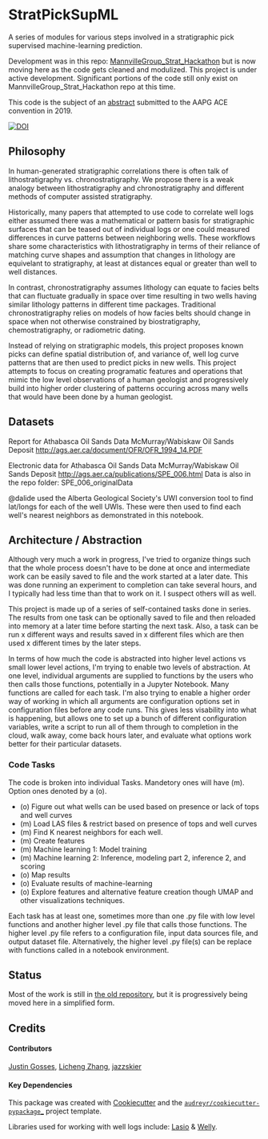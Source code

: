 # StratPickSupML

A series of modules for various steps involved in a stratigraphic pick supervised machine-learning prediction.

Development was in this repo: <a href="https://github.com/JustinGOSSES/MannvilleGroup_Strat_Hackathon">MannvilleGroup_Strat_Hackathon</a> but is now moving here as the code gets cleaned and modulized. This project is under active development. Significant portions of the code still only exist on MannvilleGroup_Strat_Hackathon repo at this time.

This code is the subject of an <a href="https://github.com/JustinGOSSES/StratPickSupML/blob/master/AAPG_Abstract_2019ACE.md">abstract</a> submitted to the AAPG ACE convention in 2019.


[![DOI](https://zenodo.org/badge/151658252.svg)](https://zenodo.org/badge/latestdoi/151658252)


Philosophy
-------

In human-generated stratigraphic correlations there is often talk of lithostratigraphy vs. chronostratigraphy. We propose there is a weak analogy between lithostratigraphy and chronostratigraphy and different methods of computer assisted stratigraphy. 

Historically, many papers that attempted to use code to correlate well logs either assumed there was a mathematical or pattern basis for stratigraphic surfaces that can be teased out of individual logs or one could measured differences in curve patterns between neighboring wells. These workflows share some characteristics with lithostratigraphy in terms of their reliance of matching curve shapes and assumption that changes in lithology are equivelant to stratigraphy, at least at distances equal or greater than well to well distances. 

In contrast, chronostratigraphy assumes lithology can equate to facies belts that can fluctuate gradually in space over time resulting in two wells having similar lithology patterns in different time packages. Traditional chronostratigraphy relies on models of how facies belts should change in space when not otherwise constrained by biostratigraphy, chemostratigraphy, or radiometric dating. 

Instead of relying on stratigraphic models, this project proposes known picks can define spatial distribution of, and variance of, well log curve patterns that are then used to predict picks in new wells. This project attempts to focus on creating programatic features and operations that mimic the low level observations of a human geologist and progressively build into higher order clustering of patterns occuring across many wells that would have been done by a human geologist.

Datasets
-------

Report for Athabasca Oil Sands Data McMurray/Wabiskaw Oil Sands Deposit http://ags.aer.ca/document/OFR/OFR_1994_14.PDF

Electronic data for Athabasca Oil Sands Data McMurray/Wabiskaw Oil Sands Deposit http://ags.aer.ca/publications/SPE_006.html Data is also in the repo folder: SPE_006_originalData

@dalide used the Alberta Geological Society's UWI conversion tool to find lat/longs for each of the well UWIs. These were then used to find each well's nearest neighbors as demonstrated in this notebook.


Architecture / Abstraction
-------
Although very much a work in progress, I've tried to organize things such that the whole process doesn't have to be done at once and intermediate work can be easily saved to file and the work started at a later date. This was done running an experiment to completion can take several hours, and I typically had less time than that to work on it. I suspect others will as well.

This project is made up of a series of self-contained tasks done in series. The results from one task can be optionally saved to file and then reloaded into memory at a later time before starting the next task. Also, a task can be run x different ways and results saved in x different files which are then used x different times by the later steps.

In terms of how much the code is abstracted into higher level actions vs small lower level actions, I'm trying to enable two levels of abstraction. At one level, individual arguments are supplied to functions by the users who then calls those functions, potentially in a Jupyter Notebook. Many functions are called for each task. I'm also trying to enable a higher order way of working in which all arguments are configuration options set in configuration files before any code runs. This gives less visability into what is happening, but allows one to set up a bunch of different configuration variables, write a script to run all of them through to completion in the cloud, walk away, come back hours later, and evaluate what options work better for their particular datasets.  

### Code Tasks
The code is broken into individual Tasks. 
Mandetory ones will have (m). Option ones denoted by a (o). 

- (o) Figure out what wells can be used based on presence or lack of tops and well curves
- (m) Load LAS files & restrict based on presence of tops and well curves
- (m) Find K nearest neighbors for each well.
- (m) Create features
- (m) Machine learning 1: Model training
- (m) Machine learning 2: Inference, modeling part 2, inference 2, and scoring
- (o) Map results
- (o) Evaluate results of machine-learning
- (o) Explore features and alternative feature creation though UMAP and other visualizations techniques.

Each task has at least one, sometimes more than one .py file with low level functions and another higher level .py file that calls those functions. The higher level .py file refers to a configuration file, input data sources file, and output dataset file. Alternatively, the higher level .py file(s) can be replace with functions called in a notebook environment.

Status
-------
Most of the work is still in <a href="https://github.com/JustinGOSSES/MannvilleGroup_Strat_Hackathon">the old repository</a>, but it is progressively being moved here in a simplified form.

Credits
-------

#### Contributors
<a href="https://github.com/JustinGOSSES">Justin Gosses</a>, <a href="https://github.com/dalide">Licheng Zhang</a>, <a href="https://github.com/jazzskier">jazzskier</a>



#### Key Dependencies
This package was created with <a href="https://github.com/audreyr/cookiecutter">Cookiecutter</a> and the <a href="https://github.com/audreyr/cookiecutter-pypackage">`audreyr/cookiecutter-pypackage`_</a> project template.

Libraries used for working with well logs include: <a href="https://github.com/kinverarity1/lasio">Lasio</a> & <a href="https://github.com/search?q=welly">Welly</a>.
